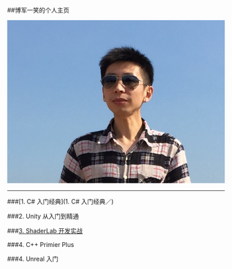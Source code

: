 ##博军一笑的个人主页

![博军一笑](/assets/头像.JPG)

---


###[1. C# 入门经典](1. C# 入门经典／)

###2. Unity 从入门到精通

###[3. ShaderLab 开发实战]()

###4. C++ Primier Plus

###4. Unreal 入门

